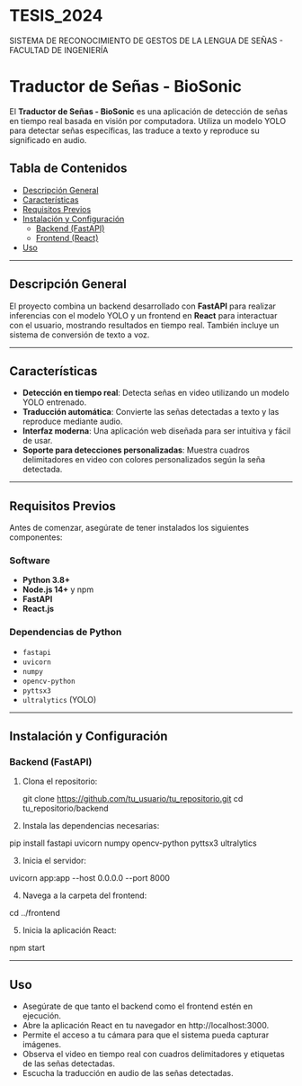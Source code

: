 
# TESIS_2024

SISTEMA DE RECONOCIMIENTO DE GESTOS DE LA LENGUA DE SEÑAS - FACULTAD DE INGENIERÍA

# Traductor de Señas - BioSonic

El **Traductor de Señas - BioSonic** es una aplicación de detección de señas en tiempo real basada en visión por computadora. Utiliza un modelo YOLO para detectar señas específicas, las traduce a texto y reproduce su significado en audio.

## Tabla de Contenidos
- [Descripción General](#descripción-general)
- [Características](#características)
- [Requisitos Previos](#requisitos-previos)
- [Instalación y Configuración](#instalación-y-configuración)
  - [Backend (FastAPI)](#backend-fastapi)
  - [Frontend (React)](#frontend-react)
- [Uso](#uso)

---

## Descripción General

El proyecto combina un backend desarrollado con **FastAPI** para realizar inferencias con el modelo YOLO y un frontend en **React** para interactuar con el usuario, mostrando resultados en tiempo real. También incluye un sistema de conversión de texto a voz.

---

## Características

- **Detección en tiempo real**: Detecta señas en video utilizando un modelo YOLO entrenado.
- **Traducción automática**: Convierte las señas detectadas a texto y las reproduce mediante audio.
- **Interfaz moderna**: Una aplicación web diseñada para ser intuitiva y fácil de usar.
- **Soporte para detecciones personalizadas**: Muestra cuadros delimitadores en video con colores personalizados según la seña detectada.

---

## Requisitos Previos

Antes de comenzar, asegúrate de tener instalados los siguientes componentes:

### Software
- **Python 3.8+**
- **Node.js 14+** y npm
- **FastAPI**
- **React.js**

### Dependencias de Python
- `fastapi`
- `uvicorn`
- `numpy`
- `opencv-python`
- `pyttsx3`
- `ultralytics` (YOLO)

---

## Instalación y Configuración

### Backend (FastAPI)

1. Clona el repositorio:

   git clone https://github.com/tu_usuario/tu_repositorio.git
   cd tu_repositorio/backend

2. Instala las dependencias necesarias:

pip install fastapi uvicorn numpy opencv-python pyttsx3 ultralytics

3. Inicia el servidor:

uvicorn app:app --host 0.0.0.0 --port 8000

4. Navega a la carpeta del frontend:

cd ../frontend

5. Inicia la aplicación React:

npm start

---

## Uso
- Asegúrate de que tanto el backend como el frontend estén en ejecución.
- Abre la aplicación React en tu navegador en http://localhost:3000.
- Permite el acceso a tu cámara para que el sistema pueda capturar imágenes.
- Observa el video en tiempo real con cuadros delimitadores y etiquetas de las señas detectadas.
- Escucha la traducción en audio de las señas detectadas.
